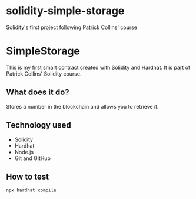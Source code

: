 # solidity-simple-storage
Solidity's first project following Patrick Collins' course

# SimpleStorage

This is my first smart contract created with Solidity and Hardhat. It is part of Patrick Collins' Solidity course.

## What does it do?
Stores a number in the blockchain and allows you to retrieve it.

## Technology used
- Solidity
- Hardhat
- Node.js
- Git and GitHub

## How to test
````bash
npx hardhat compile
